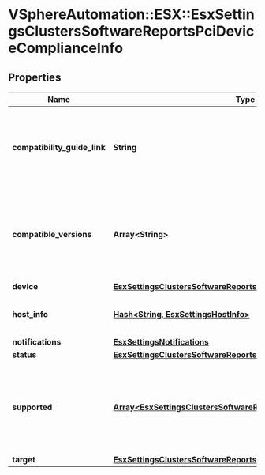 # VSphereAutomation::ESX::EsxSettingsClustersSoftwareReportsPciDeviceComplianceInfo

## Properties
Name | Type | Description | Notes
------------ | ------------- | ------------- | -------------
**compatibility_guide_link** | **String** | Provides link to the VMware Compatibility Guide for further information on the compatibility. | [optional] 
**compatible_versions** | **Array&lt;String&gt;** | List of vSphere Versions compatible for this device. This field is populated only for device found INCOMPATIBLE | 
**device** | [**EsxSettingsClustersSoftwareReportsPciDevice**](EsxSettingsClustersSoftwareReportsPciDevice.md) |  | 
**host_info** | [**Hash&lt;String, EsxSettingsHostInfo&gt;**](EsxSettingsHostInfo.md) | Affected List of Host IDs where this device is found. | 
**notifications** | [**EsxSettingsNotifications**](EsxSettingsNotifications.md) |  | [optional] 
**status** | [**EsxSettingsClustersSoftwareReportsComplianceStatus**](EsxSettingsClustersSoftwareReportsComplianceStatus.md) |  | 
**supported** | [**Array&lt;EsxSettingsClustersSoftwareReportsDriverFirmwareVersion&gt;**](EsxSettingsClustersSoftwareReportsDriverFirmwareVersion.md) | List of Supported Driver and Firmware Version combination from Harware Compatibility List. | 
**target** | [**EsxSettingsClustersSoftwareReportsDriverFirmwareVersion**](EsxSettingsClustersSoftwareReportsDriverFirmwareVersion.md) |  | 


